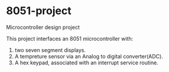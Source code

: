 # 8051-project
Microcontroller design project 

This project interfaces an 8051 microcontroller with:
1) two seven segment displays.
2) A tempreture sensor via an Analog to digital converter(ADC).
3) A hex keypad, associated with an interrupt service routine.
